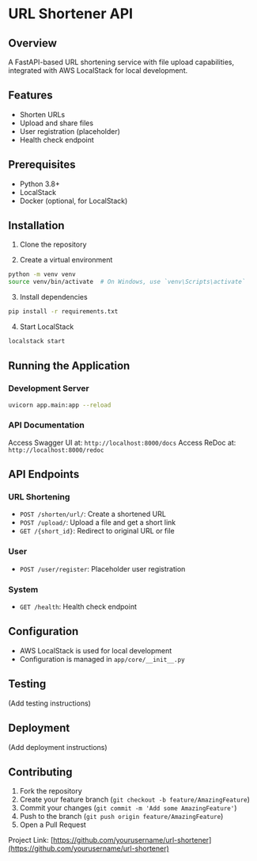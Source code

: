 # URL Shortener API

## Overview
A FastAPI-based URL shortening service with file upload capabilities, integrated with AWS LocalStack for local development.

## Features
- Shorten URLs
- Upload and share files
- User registration (placeholder)
- Health check endpoint

## Prerequisites
- Python 3.8+
- LocalStack
- Docker (optional, for LocalStack)

## Installation

1. Clone the repository

2. Create a virtual environment
```bash
python -m venv venv
source venv/bin/activate  # On Windows, use `venv\Scripts\activate`
```

3. Install dependencies
```bash
pip install -r requirements.txt
```

4. Start LocalStack
```bash
localstack start
```

## Running the Application

### Development Server
```bash
uvicorn app.main:app --reload
```

### API Documentation
Access Swagger UI at: `http://localhost:8000/docs`
Access ReDoc at: `http://localhost:8000/redoc`

## API Endpoints

### URL Shortening
- `POST /shorten/url/`: Create a shortened URL
- `POST /upload/`: Upload a file and get a short link
- `GET /{short_id}`: Redirect to original URL or file

### User
- `POST /user/register`: Placeholder user registration

### System
- `GET /health`: Health check endpoint

## Configuration
- AWS LocalStack is used for local development
- Configuration is managed in `app/core/__init__.py`

## Testing
(Add testing instructions)

## Deployment
(Add deployment instructions)

## Contributing
1. Fork the repository
2. Create your feature branch (`git checkout -b feature/AmazingFeature`)
3. Commit your changes (`git commit -m 'Add some AmazingFeature'`)
4. Push to the branch (`git push origin feature/AmazingFeature`)
5. Open a Pull Request



Project Link: [https://github.com/yourusername/url-shortener](https://github.com/yourusername/url-shortener)
